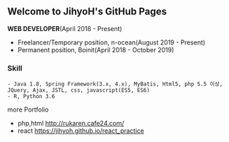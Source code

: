 ## Welcome to JihyoH's GitHub Pages
   
**WEB DEVELOPER**(April 2018 - Present)   
   
- Freelancer/Temporary position, n-ocean(August 2019 - Present)   
- Permanent position, Boinit(April 2018 - October 2019)   

### Skill
```
- Java 1.8, Spring Framework(3.x, 4.x), MyBatis, Html5, php 5.5 이상, JQuery, Ajax, JSTL, css, javascript(ES5, ES6)   
- R, Python 3.6   
```

   
more Portfolio   
- php,html <http://rukaren.cafe24.com/>   
- react <https://jihyoh.github.io/react_practice>   



